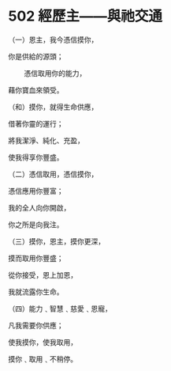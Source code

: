 # 502 經歷主——與祂交通

（一）恩主，我今憑信摸你，

你是供給的源頭；

　　 憑信取用你的能力，

藉你寶血來領受。

（和）摸你，就得生命供應，

借著你靈的運行；

將我潔淨、純化、充盈，

使我得享你豐盛。

（二）憑信取用，憑信摸你，

憑信應用你豐富；

我的全人向你開啟，

你之所是向我注。

（三）摸你，恩主，摸你更深，

摸而取用你豐盛；

從你接受，恩上加恩，

我就流露你生命。

（四）能力﹑智慧﹑慈愛﹑恩寵，

凡我需要你供應；

使我摸你，使我取用，

摸你﹑取用﹑不稍停。

